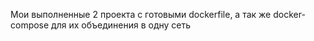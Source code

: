Мои выполненные 2 проекта с готовыми dockerfile, а так же docker-compose для их объединения в одну сеть

